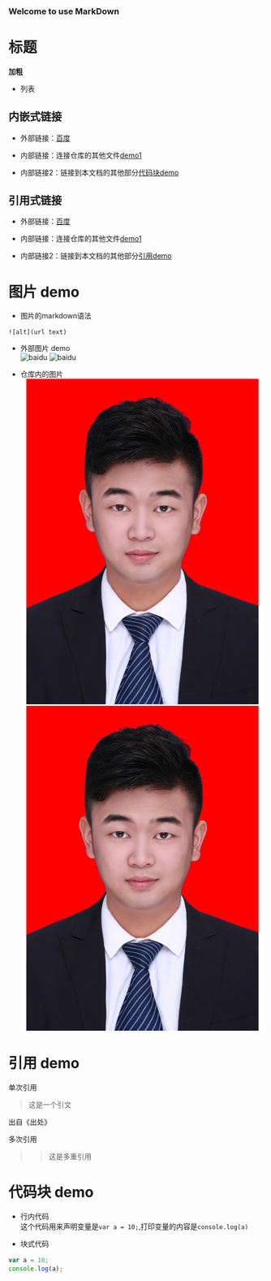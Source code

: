 ### Welcome to use MarkDown

# 标题

**加粗**

- 列表

## 内嵌式链接
- 外部链接：[百度](https://www.baidu.com)

- 内部链接：连接仓库的其他文件[demo1](demo1.md)


- 内部链接2：链接到本文档的其他部分[代码块demo](#mark)


## 引用式链接
- 外部链接：[百度](https://www.baidu.com)

- 内部链接：连接仓库的其他文件[demo1](demo1.md)


- 内部链接2：链接到本文档的其他部分[引用demo](#jump)


# 图片 demo

- 图片的markdown语法  
```
![alt](url text)
```
- 外部图片 demo  
![baidu][baidu_logo]
![baidu](https://ss0.bdstatic.com/5aV1bjqh_Q23odCf/static/superman/img/logo/bd_logo1_31bdc765.png "baidu")

- 仓库内的图片  
![][images]
![](images/0print.jpg "images")


<span id="jump"></span>  

# 引用 demo
单次引用  
> 这是一个引文
  
出自《出处》  

多次引用  
>> 这是多重引用  

<div id="mark"></div>  

# 代码块 demo

- 行内代码  
这个代码用来声明变量是`var a = 10;`,打印变量的内容是`console.log(a)`

- 块式代码  
```javascript
var a = 10;
console.log(a);
```


<!--- 下面是本文档中用到的链接 -->
[百度]: https://www.baidu.com
[baidu]: https://www.baidu.com
[demo1]: demo1.md
[代码块 demo]: demo2.md#代码块-demo

[baidu_logo]: https://ss0.bdstatic.com/5aV1bjqh_Q23odCf/static/superman/img/logo/bd_logo1_31bdc765.png
[images]: images/0print.jpg


